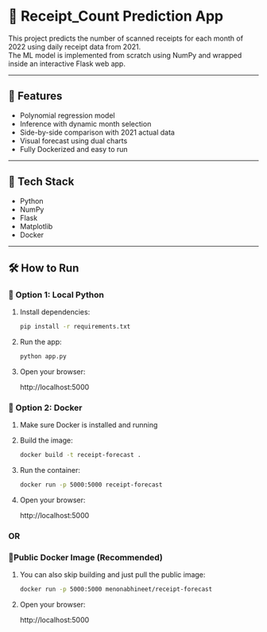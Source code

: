 # 🧠 Receipt_Count Prediction App

This project predicts the number of scanned receipts for each month of 2022 using daily receipt data from 2021.  
The ML model is implemented from scratch using NumPy and wrapped inside an interactive Flask web app.

---

## 🚀 Features

- Polynomial regression model
- Inference with dynamic month selection
- Side-by-side comparison with 2021 actual data
- Visual forecast using dual charts
- Fully Dockerized and easy to run

---

## 🧠 Tech Stack

- Python
- NumPy
- Flask
- Matplotlib
- Docker

---

## 🛠 How to Run

### 🔹 Option 1: Local Python

1. Install dependencies:

   ```bash
   pip install -r requirements.txt

2. Run the app:

   ```bash
   python app.py

3. Open your browser:

   http://localhost:5000  

### 🔹 Option 2:  Docker

1. Make sure Docker is installed and running

2. Build the image:

    ```bash
    docker build -t receipt-forecast .

3. Run the container:

    ```bash
    docker run -p 5000:5000 receipt-forecast

4. Open your browser:

   http://localhost:5000

### OR

### 🔹Public Docker Image (Recommended)

1. You can also skip building and just pull the public image:

    ```bash
    docker run -p 5000:5000 menonabhineet/receipt-forecast

2. Open your browser:

   http://localhost:5000